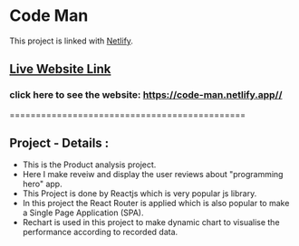 # Code Man

This project is linked with [Netlify](https://code-man.netlify.app/).


## [Live Website Link](https://code-man.netlify.app/)

### click here to see the website: https://code-man.netlify.app//


=============================================

## Project - Details :
* This is the Product analysis project. 
* Here I make reveiw and display the user reviews about "programming hero" app.
* This Project is done by Reactjs which is very popular js library.
* In this project the React Router is applied which is also popular to make a Single Page Application (SPA).
* Rechart is used in this project to make dynamic chart to visualise the performance according to recorded data.